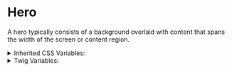 # Hero

A hero typically consists of a background overlaid with content that spans the width of the screen or content region.

<details>
  <summary>Inherited CSS Variables:</summary>
  - `--color`
  - `--heading-color`
  - `--button-border`
  - `--button-bg`
  - `--button-fg`
</details>

<details>
  <summary>Twig Variables:</summary>
  ```
  variant: "banner",
  content_justify: "left",
  content_bg_color: false,
  bg_tint: "accent-warm-dark-xx",
  background_image_url: "https://...",
  card_data: {
    variant: "default",
    first_component: true,
    media: false,
    heading: "Hero Heading",
    text: "<p>...</p>",
    button: {
      label: "Text Button",
      href: "#",
      variant: "text",
    },
    navigation: [
      // Card variants go here. "stripe_aligned" is recommended. 
      // Up to 4 is recommended.
    ],
  },
  ```
</details>
